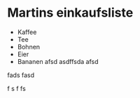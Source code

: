 # Martins einkaufsliste

- Kaffee
- Tee
- Bohnen
- Eier
- Bananen
afsd
asdffsda
afsd

fads
fasd

f
s
f
fs
